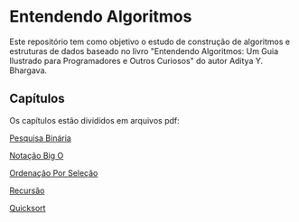 # Entendendo Algoritmos

Este repositório tem como objetivo o estudo de construção de algoritmos e estruturas de dados baseado no livro "Entendendo Algoritmos: Um Guia Ilustrado para Programadores e Outros Curiosos" do autor Aditya Y. Bhargava.

## Capítulos

Os capítulos estão divididos em arquivos pdf:

[Pesquisa Binária](https://github.com/user-attachments/files/18391725/Pesquisa.Binaria.pdf)

[Notação Big O](https://github.com/user-attachments/files/18391726/Notacao.Big.O.pdf)

[Ordenação Por Seleção](https://github.com/user-attachments/files/18391727/Ordenacao.Por.Selecao.pdf)

[Recursão](https://github.com/user-attachments/files/18401307/Recursao.pdf)

[Quicksort](https://github.com/user-attachments/files/18710145/Quicksort.pdf)
